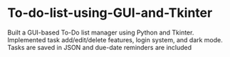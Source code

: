 # To-do-list-using-GUI-and-Tkinter
Built a GUI-based To-Do list manager using Python and Tkinter. Implemented task add/edit/delete features, login system, and dark mode. Tasks are saved in JSON and due-date reminders are included
